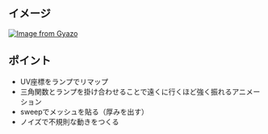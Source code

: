 ## イメージ

[![Image from Gyazo](https://i.gyazo.com/a863a24117e908cd331d3b18c7ee3e10.gif)](https://gyazo.com/a863a24117e908cd331d3b18c7ee3e10)


## ポイント

- UV座標をランプでリマップ
- 三角関数とランプを掛け合わせることで遠くに行くほど強く振れるアニメーション
- sweepでメッシュを貼る（厚みを出す）
- ノイズで不規則な動きをつくる
